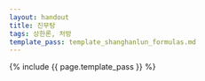 ```yaml
---
layout: handout
title: 진무탕
tags: 상한론, 처방
template_pass: template_shanghanlun_formulas.md
---
```



{% include {{ page.template_pass }} %}